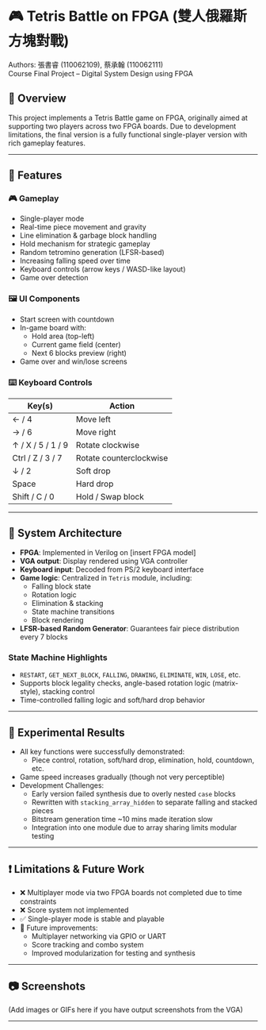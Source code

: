 # 🎮 Tetris Battle on FPGA (雙人俄羅斯方塊對戰)

Authors: 張書睿 (110062109), 蔡承翰 (110062111)  
Course Final Project – Digital System Design using FPGA

## 📌 Overview
This project implements a Tetris Battle game on FPGA, originally aimed at supporting two players across two FPGA boards. Due to development limitations, the final version is a fully functional single-player version with rich gameplay features.


---

## 🚀 Features
### 🎮 Gameplay
- Single-player mode
- Real-time piece movement and gravity
- Line elimination & garbage block handling
- Hold mechanism for strategic gameplay
- Random tetromino generation (LFSR-based)
- Increasing falling speed over time
- Keyboard controls (arrow keys / WASD-like layout)
- Game over detection

### 🖼️ UI Components
- Start screen with countdown
- In-game board with:
  - Hold area (top-left)
  - Current game field (center)
  - Next 6 blocks preview (right)
- Game over and win/lose screens

### ⌨️ Keyboard Controls
| Key(s) | Action |
|--------|--------|
| ← / 4 | Move left |
| → / 6 | Move right |
| ↑ / X / 5 / 1 / 9 | Rotate clockwise |
| Ctrl / Z / 3 / 7 | Rotate counterclockwise |
| ↓ / 2 | Soft drop |
| Space | Hard drop |
| Shift / C / 0 | Hold / Swap block |

---

## 🧠 System Architecture
- **FPGA**: Implemented in Verilog on [insert FPGA model]
- **VGA output**: Display rendered using VGA controller
- **Keyboard input**: Decoded from PS/2 keyboard interface
- **Game logic**: Centralized in `Tetris` module, including:
  - Falling block state
  - Rotation logic
  - Elimination & stacking
  - State machine transitions
  - Block rendering
- **LFSR-based Random Generator**: Guarantees fair piece distribution every 7 blocks

### State Machine Highlights
- `RESTART`, `GET_NEXT_BLOCK`, `FALLING`, `DRAWING`, `ELIMINATE`, `WIN`, `LOSE`, etc.
- Supports block legality checks, angle-based rotation logic (matrix-style), stacking control
- Time-controlled falling logic and soft/hard drop behavior

---

## 🧪 Experimental Results
- All key functions were successfully demonstrated:
  - Piece control, rotation, soft/hard drop, elimination, hold, countdown, etc.
- Game speed increases gradually (though not very perceptible)
- Development Challenges:
  - Early version failed synthesis due to overly nested `case` blocks
  - Rewritten with `stacking_array_hidden` to separate falling and stacked pieces
  - Bitstream generation time ~10 mins made iteration slow
  - Integration into one module due to array sharing limits modular testing

---

## ❗ Limitations & Future Work
- ❌ Multiplayer mode via two FPGA boards not completed due to time constraints
- ❌ Score system not implemented
- ✅ Single-player mode is stable and playable
- 🔧 Future improvements:
  - Multiplayer networking via GPIO or UART
  - Score tracking and combo system
  - Improved modularization for testing and synthesis

---

## 📷 Screenshots
(Add images or GIFs here if you have output screenshots from the VGA)

---
